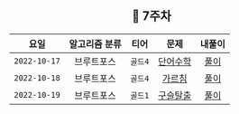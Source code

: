 <div align="center">

## 📅 7주차


|      요일      | 알고리즘 분류 |  티어   |                      문제                       | 내풀이 |
|:------------:|:-------:|:-----:|:---------------------------------------------:| :---:|
| `2022-10-17` |  브루트포스  | `골드4` | [단어수학](https://www.acmicpc.net/problem/1339)  | [풀이](https://github.com/jangwon3828/Algorithm_Competition-Study/blob/wonjin/7%EC%A3%BC%EC%B0%A8/7%EC%A3%BC%EC%B0%A8_%EC%9B%90%EC%A7%84/%EB%8B%A8%EC%96%B4%EC%88%98%ED%95%99.java) |
| `2022-10-18` |  브루트포스  | `골드4` |  [가르침](https://www.acmicpc.net/problem/1062)  | [풀이](https://github.com/jangwon3828/Algorithm_Competition-Study/blob/wonjin/7%EC%A3%BC%EC%B0%A8/7%EC%A3%BC%EC%B0%A8_%EC%9B%90%EC%A7%84/%EA%B0%80%EB%A5%B4%EC%B9%A8.java) |
| `2022-10-19` |  브루트포스  | `골드1` | [구슬탈출](https://www.acmicpc.net/problem/13460) | [풀이](https://github.com/jangwon3828/Algorithm_Competition-Study/blob/wonjin/7%EC%A3%BC%EC%B0%A8/7%EC%A3%BC%EC%B0%A8_%EC%9B%90%EC%A7%84/%EA%B5%AC%EC%8A%AC%ED%83%88%EC%B6%9C2.java) |
</div>